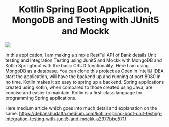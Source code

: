 <h1 align="center">
Kotlin Spring Boot Application, MongoDB and Testing with JUnit5 and Mockk 
</h1>
<img src="https://miro.medium.com/max/1000/0*J88jEbJzlZ7pKKOP."/>

<p>
In this application, I am making a simple RestFul API of Bank details Unit testing and Integration Testing using Junit5 and Mockk with MongoDB and Kotlin Springboot with the basic CRUD functionality. Here I am using MongoDB as a database. You can clone this project as Open in IntelliJ IDEA start the application, will have the backend up and running at port 8080 in no time. Kotlin makes it so easy to spring up a backend. Spring applications created using Kotlin, when compared to those created using Java, are concise and easier to maintain. Kotlin is a first-class language for programming Spring applications.
</p>

Here medium article which goes into much detail and explanation on the same. 
https://debanshudatta.medium.com/kotlin-spring-boot-unit-testing-integration-testing-with-junit5-and-mockk-a2977bbe5711
